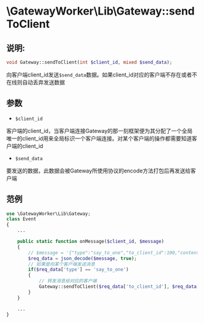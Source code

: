 # \GatewayWorker\Lib\Gateway::sendToClient

## 说明:
```php
void Gateway::sendToClient(int $client_id, mixed $send_data);
```

向客户端client_id发送```$send_data```数据。如果client_id对应的客户端不存在或者不在线则自动丢弃发送数据

## 参数

* ```$client_id```

客户端的client_id，当客户端连接Gateway的那一刻框架便为其分配了一个全局唯一的client_id用来全局标识一个客户端连接。对某个客户端的操作都需要知道客户端的client_id

* ```$send_data```

要发送的数据，此数据会被Gateway所使用协议的encode方法打包后再发送给客户端

## 范例
```php
use \GatewayWorker\Lib\Gateway;
class Event
{
    ...

    public static function onMessage($client_id, $message)
    {
        // $message = '{"type":"say_to_one","to_client_id":100,"content":"hello"}'
        $req_data = json_decode($message, true);
        // 如果是向某个客户端发送消息
        if($req_data['type'] == 'say_to_one')
        {
            // 转发消息给对应的客户端
            Gateway::sendToClient($req_data['to_client_id'], $req_data['content']);
        }
    }

    ...
}

```
